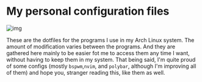 # My personal configuration files

![img](https://user-images.githubusercontent.com/55630128/118466970-a8d13580-b703-11eb-993c-01f5493bc5d9.png)

These are the dotfiles for the programs I use in my Arch Linux system. The
amount of modification varies between the programs. And they are gathered here
mainly to be easier fot me to access them any time I want, without having to
keep them in my system. That being said, I'm quite proud of some configs
(mostly `bspwm`,`nvim`, and `polybar`, although I'm improving
all of them) and hope you, stranger reading this, like them as well.
